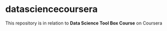 # datasciencecoursera

This repository is in relation to **Data Science Tool Box Course** on Coursera 
